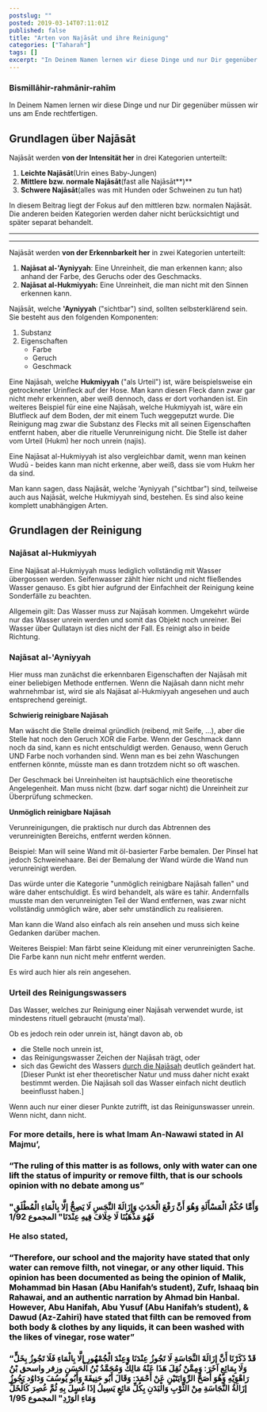 ```yaml
---
postslug: ""
posted: 2019-03-14T07:11:01Z
published: false
title: "Arten von Najāsāt und ihre Reinigung"
categories: ["Taharah"]
tags: []
excerpt: "In Deinem Namen lernen wir diese Dinge und nur Dir gegenüber müssen wir uns am Ende rechtfertigen.N..."
---
```


### Bismillāhir-rahmānir-rahīm

In Deinem Namen lernen wir diese Dinge und nur Dir gegenüber müssen wir uns am Ende rechtfertigen.

## Grundlagen über Najāsāt

Najāsāt werden **von der Intensität her** in drei Kategorien unterteilt:

1. **Leichte Najāsāt**(Urin eines Baby-Jungen)
2. **Mittlere bzw. normale Najāsāt**(fast alle Najāsāt**)**
3. **Schwere Najāsāt**(alles was mit Hunden oder Schweinen zu tun hat)

In diesem Beitrag liegt der Fokus auf den mittleren bzw. normalen Najāsāt. Die anderen beiden Kategorien werden daher nicht berücksichtigt und später separat behandelt.

* * *

* * *

Najāsāt werden **von der Erkennbarkeit** **her** in zwei Kategorien unterteilt:

1. **Najāsat al-'Ayniyyah**: Eine Unreinheit, die man erkennen kann; also anhand der Farbe, des Geruchs oder des Geschmacks.
2. **Najāsat al-Hukmiyyah:** Eine Unreinheit, die man nicht mit den Sinnen erkennen kann.

Najāsāt, welche **'Ayniyyah** ("sichtbar") sind, sollten selbsterklärend sein. Sie besteht aus den folgenden Komponenten:

1. Substanz
2. Eigenschaften
    * Farbe
    * Geruch
    * Geschmack

Eine Najāsah, welche **Hukmiyyah** ("als Urteil") ist, wäre beispielsweise ein getrockneter Urinfleck auf der Hose. Man kann diesen Fleck dann zwar gar nicht mehr erkennen, aber weiß dennoch, dass er dort vorhanden ist.
Ein weiteres Beispiel für eine eine Najāsah, welche Hukmiyyah ist, wäre ein Blutfleck auf dem Boden, der mit einem Tuch weggeputzt wurde. Die Reinigung mag zwar die Substanz des Flecks mit all seinen Eigenschaften entfernt haben, aber die rituelle Verunreinigung nicht. Die Stelle ist daher vom Urteil (Hukm) her noch unrein (najis).

Eine Najāsat al-Hukmiyyah ist also vergleichbar damit, wenn man keinen Wudū - beides kann man nicht erkenne, aber weiß, dass sie vom Hukm her da sind.

Man kann sagen, dass Najāsāt, welche 'Ayniyyah ("sichtbar") sind, teilweise auch aus Najāsāt, welche Hukmiyyah sind, bestehen. Es sind also keine komplett unabhängigen Arten.

## Grundlagen der Reinigung

### Najāsat al-Hukmiyyah

Eine Najāsat al-Hukmiyyah muss lediglich vollständig mit Wasser übergossen werden.  Seifenwasser zählt hier nicht und nicht fließendes Wasser genauso. Es gibt hier aufgrund der Einfachheit der Reinigung keine Sonderfälle zu beachten.

Allgemein gilt: Das Wasser muss zur Najāsah kommen. Umgekehrt würde nur das Wasser unrein werden und somit das Objekt noch unreiner. Bei Wasser über Qullatayn ist dies nicht der Fall. Es reinigt also in beide Richtung.

### **Najāsat al-'Ayniyyah**

Hier muss man zunächst die erkennbaren Eigenschaften der Najāsah mit einer beliebigen Methode entfernen. Wenn die Najāsah dann nicht mehr wahrnehmbar ist, wird sie als Najāsat al-Hukmiyyah angesehen und auch entsprechend gereinigt.

**Schwierig reinigbare Najāsah**

Man wäscht die Stelle dreimal gründlich (reibend, mit Seife, ...), aber die Stelle hat noch den Geruch XOR die Farbe. Wenn der Geschmack dann noch da sind, kann es nicht entschuldigt werden. Genauso, wenn Geruch UND Farbe noch vorhanden sind. Wenn man es bei zehn Waschungen entfernen könnte, müsste man es dann trotzdem nicht so oft waschen.

Der Geschmack bei Unreinheiten ist hauptsächlich eine theoretische Angelegenheit. Man muss nicht (bzw. darf sogar nicht) die Unreinheit zur Überprüfung schmecken.

**Unmöglich reinigbare Najāsah**

Verunreinigungen, die praktisch nur durch das Abtrennen des verunreinigten Bereichs, entfernt werden können.

Beispiel:
Man will seine Wand mit öl-basierter Farbe bemalen. Der Pinsel hat jedoch Schweinehaare. Bei der Bemalung der Wand würde die Wand nun verunreinigt werden.

Das würde unter die Kategorie "unmöglich reinigbare Najāsah fallen" und wäre daher entschuldigt. Es wird behandelt, als wäre es tahir. Andernfalls musste man den verunreinigten Teil der Wand entfernen, was zwar nicht vollständig unmöglich wäre, aber sehr umständlich zu realisieren.

Man kann die Wand also einfach als rein ansehen und muss sich keine Gedanken darüber machen.

Weiteres Beispiel: Man färbt seine Kleidung mit einer verunreinigten Sache. Die Farbe kann nun nicht mehr entfernt werden.

Es wird auch hier als rein angesehen.

### Urteil des Reinigungswassers

Das Wasser, welches zur Reinigung einer Najāsah verwendet wurde, ist mindestens rituell gebraucht (musta'mal).

Ob es jedoch rein oder unrein ist, hängt davon ab, ob

* die Stelle noch unrein ist,
* das Reinigungswasser Zeichen der Najāsah trägt, oder
* sich das Gewicht des Wassers <span style="text-decoration:underline;">durch die Najāsah</span> deutlich geändert hat. [Dieser Punkt ist eher theoretischer Natur und muss daher nicht exakt bestimmt werden. Die Najāsah soll das Wasser einfach nicht deutlich beeinflusst haben.]

Wenn auch nur einer dieser Punkte zutrifft, ist das Reinigunswasser unrein. Wenn nicht, dann nicht.

#### <span style="box-sizing:border-box;font-size:1.17em;">For more details, here is what Imam An-Nawawi stated in Al Majmu’,</span>

### <span style="box-sizing:border-box;color:rgb(0,0,0);">“The ruling of this matter is as follows, only with water can one lift the status of impurity or remove filth, that is our schools opinion with no debate among us”</span>

### <span style="box-sizing:border-box;color:rgb(0,0,0);">"وَأَمَّا حُكْمُ الْمَسْأَلَةِ وَهُوَ أَنَّ رَفْعَ الْحَدَثِ وَإِزَالَةَ النَّجَسِ لَا يَصِحُّ إلَّا بِالْمَاءِ الْمُطْلَقِ فَهُوَ مَذْهَبُنَا لَا خِلَافَ فِيهِ عِنْدَنَا" المجموع 1/92</span>

#### <span style="box-sizing:border-box;font-size:1.17em;">He also stated,</span>

### <span style="box-sizing:border-box;color:rgb(0,0,0);">“Therefore, our school and the majority have stated that only water can remove filth, not vinegar, or any other liquid. This opinion has been documented as being the opinion of Malik, Mohammad bin Hasan (Abu Hanifah’s student), Zufr, Ishaaq bin Rahawai, and an authentic narration by Ahmad bin Hanbal. However, Abu Hanifah, Abu Yusuf (Abu Hanifah’s student), & Dawud (Az-Zahiri) have stated that filth can be removed from both body & clothes by any liquids, it can been washed with the likes of vinegar, rose water”</span>

### <span style="box-sizing:border-box;color:rgb(0,0,0);">“قَدْ ذَكَرْنَا أَنَّ إزَالَةَ النَّجَاسَةِ لَا تَجُوزُ عِنْدَنَا وَعِنْدَ الْجُمْهُورِ إلَّا بِالْمَاءِ فَلَا تَجُوزُ بِخَلٍّ وَلَا بِمَائِعٍ آخَرَ: وَمِمَّنْ نُقِلَ هَذَا عَنْهُ مَالِكٌ وَمُحَمَّدُ بْنُ الْحَسَنِ وزفر واسحق بْنُ رَاهْوَيْهِ وَهُوَ أَصَحُّ الرِّوَايَتَيْنِ عَنْ أَحْمَدَ: وَقَالَ أَبُو حَنِيفَةَ وَأَبُو يُوسُفَ وَدَاوُد يَجُوزُ إزَالَةُ النَّجَاسَةِ مِنْ الثَّوْبِ وَالْبَدَنِ بِكُلِّ مَائِعٍ يَسِيلُ إذَا غُسِلَ بِهِ ثُمَّ عُصِرَ كَالْخَلِّ وَمَاءِ الْوَرْدِ" المجموع 1/95</span>